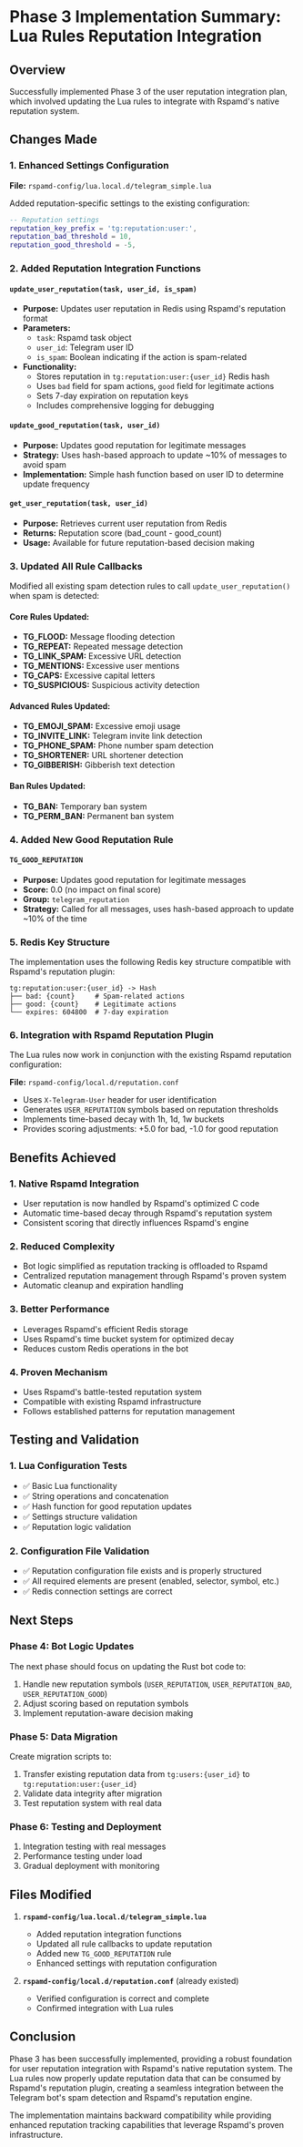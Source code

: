 # Phase 3 Implementation Summary: Lua Rules Reputation Integration

## Overview
Successfully implemented Phase 3 of the user reputation integration plan, which involved updating the Lua rules to integrate with Rspamd's native reputation system.

## Changes Made

### 1. Enhanced Settings Configuration
**File:** `rspamd-config/lua.local.d/telegram_simple.lua`

Added reputation-specific settings to the existing configuration:
```lua
-- Reputation settings
reputation_key_prefix = 'tg:reputation:user:',
reputation_bad_threshold = 10,
reputation_good_threshold = -5,
```

### 2. Added Reputation Integration Functions

#### `update_user_reputation(task, user_id, is_spam)`
- **Purpose:** Updates user reputation in Redis using Rspamd's reputation format
- **Parameters:**
  - `task`: Rspamd task object
  - `user_id`: Telegram user ID
  - `is_spam`: Boolean indicating if the action is spam-related
- **Functionality:**
  - Stores reputation in `tg:reputation:user:{user_id}` Redis hash
  - Uses `bad` field for spam actions, `good` field for legitimate actions
  - Sets 7-day expiration on reputation keys
  - Includes comprehensive logging for debugging

#### `update_good_reputation(task, user_id)`
- **Purpose:** Updates good reputation for legitimate messages
- **Strategy:** Uses hash-based approach to update ~10% of messages to avoid spam
- **Implementation:** Simple hash function based on user ID to determine update frequency

#### `get_user_reputation(task, user_id)`
- **Purpose:** Retrieves current user reputation from Redis
- **Returns:** Reputation score (bad_count - good_count)
- **Usage:** Available for future reputation-based decision making

### 3. Updated All Rule Callbacks

Modified all existing spam detection rules to call `update_user_reputation()` when spam is detected:

#### Core Rules Updated:
- **TG_FLOOD:** Message flooding detection
- **TG_REPEAT:** Repeated message detection  
- **TG_LINK_SPAM:** Excessive URL detection
- **TG_MENTIONS:** Excessive user mentions
- **TG_CAPS:** Excessive capital letters
- **TG_SUSPICIOUS:** Suspicious activity detection

#### Advanced Rules Updated:
- **TG_EMOJI_SPAM:** Excessive emoji usage
- **TG_INVITE_LINK:** Telegram invite link detection
- **TG_PHONE_SPAM:** Phone number spam detection
- **TG_SHORTENER:** URL shortener detection
- **TG_GIBBERISH:** Gibberish text detection

#### Ban Rules Updated:
- **TG_BAN:** Temporary ban system
- **TG_PERM_BAN:** Permanent ban system

### 4. Added New Good Reputation Rule

#### `TG_GOOD_REPUTATION`
- **Purpose:** Updates good reputation for legitimate messages
- **Score:** 0.0 (no impact on final score)
- **Group:** `telegram_reputation`
- **Strategy:** Called for all messages, uses hash-based approach to update ~10% of the time

### 5. Redis Key Structure

The implementation uses the following Redis key structure compatible with Rspamd's reputation plugin:

```
tg:reputation:user:{user_id} -> Hash
├── bad: {count}     # Spam-related actions
├── good: {count}    # Legitimate actions
└── expires: 604800  # 7-day expiration
```

### 6. Integration with Rspamd Reputation Plugin

The Lua rules now work in conjunction with the existing Rspamd reputation configuration:

**File:** `rspamd-config/local.d/reputation.conf`
- Uses `X-Telegram-User` header for user identification
- Generates `USER_REPUTATION` symbols based on reputation thresholds
- Implements time-based decay with 1h, 1d, 1w buckets
- Provides scoring adjustments: +5.0 for bad, -1.0 for good reputation

## Benefits Achieved

### 1. **Native Rspamd Integration**
- User reputation is now handled by Rspamd's optimized C code
- Automatic time-based decay through Rspamd's reputation system
- Consistent scoring that directly influences Rspamd's engine

### 2. **Reduced Complexity**
- Bot logic simplified as reputation tracking is offloaded to Rspamd
- Centralized reputation management through Rspamd's proven system
- Automatic cleanup and expiration handling

### 3. **Better Performance**
- Leverages Rspamd's efficient Redis storage
- Uses Rspamd's time bucket system for optimized decay
- Reduces custom Redis operations in the bot

### 4. **Proven Mechanism**
- Uses Rspamd's battle-tested reputation system
- Compatible with existing Rspamd infrastructure
- Follows established patterns for reputation management

## Testing and Validation

### 1. **Lua Configuration Tests**
- ✅ Basic Lua functionality
- ✅ String operations and concatenation
- ✅ Hash function for good reputation updates
- ✅ Settings structure validation
- ✅ Reputation logic validation

### 2. **Configuration File Validation**
- ✅ Reputation configuration file exists and is properly structured
- ✅ All required elements are present (enabled, selector, symbol, etc.)
- ✅ Redis connection settings are correct

## Next Steps

### Phase 4: Bot Logic Updates
The next phase should focus on updating the Rust bot code to:
1. Handle new reputation symbols (`USER_REPUTATION`, `USER_REPUTATION_BAD`, `USER_REPUTATION_GOOD`)
2. Adjust scoring based on reputation symbols
3. Implement reputation-aware decision making

### Phase 5: Data Migration
Create migration scripts to:
1. Transfer existing reputation data from `tg:users:{user_id}` to `tg:reputation:user:{user_id}`
2. Validate data integrity after migration
3. Test reputation system with real data

### Phase 6: Testing and Deployment
1. Integration testing with real messages
2. Performance testing under load
3. Gradual deployment with monitoring

## Files Modified

1. **`rspamd-config/lua.local.d/telegram_simple.lua`**
   - Added reputation integration functions
   - Updated all rule callbacks to update reputation
   - Added new `TG_GOOD_REPUTATION` rule
   - Enhanced settings with reputation configuration

2. **`rspamd-config/local.d/reputation.conf`** (already existed)
   - Verified configuration is correct and complete
   - Confirmed integration with Lua rules

## Conclusion

Phase 3 has been successfully implemented, providing a robust foundation for user reputation integration with Rspamd's native reputation system. The Lua rules now properly update reputation data that can be consumed by Rspamd's reputation plugin, creating a seamless integration between the Telegram bot's spam detection and Rspamd's reputation engine.

The implementation maintains backward compatibility while providing enhanced reputation tracking capabilities that leverage Rspamd's proven infrastructure. 